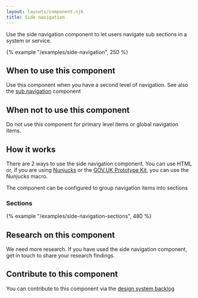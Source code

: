 ```yaml
---
layout: layouts/component.njk
title: Side navigation
---
```


Use the side navigation component to let users navigate sub sections in a system or service.

{% example "/examples/side-navigation", 250 %}

## When to use this component

Use this component when you have a second level of navigation. See also the [sub navigation](/components/sub-navigation) component

## When not to use this component

Do not use this component for primary level items or global navigation items.

## How it works

There are 2 ways to use the side navigation component. You can use HTML or, if you are using [Nunjucks](https://mozilla.github.io/nunjucks/) or the [GOV.UK Prototype Kit](https://govuk-prototype-kit.herokuapp.com/), you can use the Nunjucks macro.

The component can be configured to group navigation items into sections

### Sections

{% example "/examples/side-navigation-sections", 480 %}

## Research on this component

We need more research. If you have used the side navigation component, get in touch to share your research findings.

## Contribute to this component

You can contribute to this component via the [design system backlog](https://github.com/ministryofjustice/moj-design-system-backlog/issues/33)
